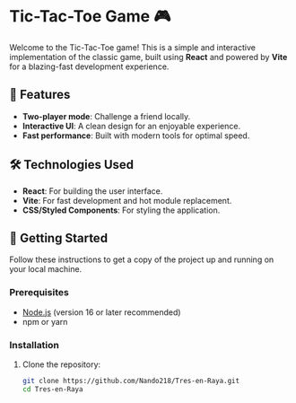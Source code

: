 # Tic-Tac-Toe Game 🎮

Welcome to the Tic-Tac-Toe game! This is a simple and interactive implementation of the classic game, built using **React** and powered by **Vite** for a blazing-fast development experience.

## 📖 Features

- **Two-player mode**: Challenge a friend locally.
- **Interactive UI**: A clean design for an enjoyable experience.
- **Fast performance**: Built with modern tools for optimal speed.

## 🛠️ Technologies Used
- **React**: For building the user interface.
- **Vite**: For fast development and hot module replacement.
- **CSS/Styled Components**: For styling the application.

## 🚀 Getting Started

Follow these instructions to get a copy of the project up and running on your local machine.

### Prerequisites
- [Node.js](https://nodejs.org/) (version 16 or later recommended)
- npm or yarn

### Installation
1. Clone the repository:
   ```bash
   git clone https://github.com/Nando218/Tres-en-Raya.git
   cd Tres-en-Raya
